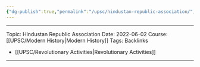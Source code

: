 ```yaml
---
{"dg-publish":true,"permalink":"/upsc/hindustan-republic-association/","dgHomeLink":true,"dgPassFrontmatter":false}
---
```


----

Topic: Hindustan Republic Association
Date: 2022-06-02
Course: [[UPSC/Modern History|Modern History]]
Tags:
Backlinks 
- [[UPSC/Revolutionary  Activities|Revolutionary  Activities]]


----



